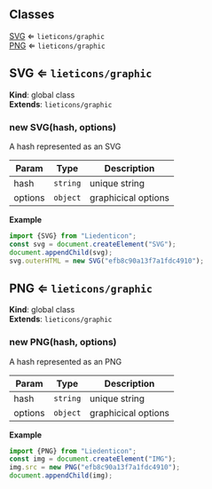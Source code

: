 ## Classes

<dl>
<dt><a href="#SVG">SVG</a> ⇐ <code>lieticons/graphic</code></dt>
<dd></dd>
<dt><a href="#PNG">PNG</a> ⇐ <code>lieticons/graphic</code></dt>
<dd></dd>
</dl>

<a name="SVG"></a>

## SVG ⇐ <code>lieticons/graphic</code>
**Kind**: global class  
**Extends**: <code>lieticons/graphic</code>  
<a name="new_SVG_new"></a>

### new SVG(hash, options)
A hash represented as an SVG


| Param | Type | Description |
| --- | --- | --- |
| hash | <code>string</code> | unique string |
| options | <code>object</code> | graphicical options |

**Example**  
```js
import {SVG} from "Liedenticon";
const svg = document.createElement("SVG");
document.appendChild(svg);
svg.outerHTML = new SVG("efb8c90a13f7a1fdc4910");
```
<a name="PNG"></a>

## PNG ⇐ <code>lieticons/graphic</code>
**Kind**: global class  
**Extends**: <code>lieticons/graphic</code>  
<a name="new_PNG_new"></a>

### new PNG(hash, options)
A hash represented as an PNG


| Param | Type | Description |
| --- | --- | --- |
| hash | <code>string</code> | unique string |
| options | <code>object</code> | graphicical options |

**Example**  
```js
import {PNG} from "Liedenticon";
const img = document.createElement("IMG");
img.src = new PNG("efb8c90a13f7a1fdc4910");
document.appendChild(img);
```
